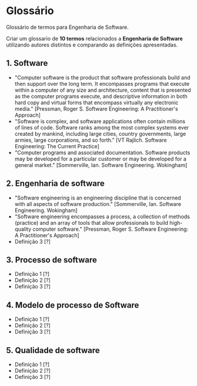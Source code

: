 # Glossário

Glossário de termos para Engenharia de Software.

Criar um glossario de **10 termos** relacionados a **Engenharia de Software** utilizando autores distintos e comparando as definições apresentadas.

## 1. Software
- "Computer software is the product that software professionals build and then support over the long term. It encompasses programs that execute within a computer of any size and architecture, content that is presented as the computer programs execute, and descriptive information in both hard copy and virtual forms that encompass virtually any electronic media." [Pressman, Roger S. Software Engineering: A Practitioner's Approach]
- "Software is complex, and software applications often contain millions of lines of code. Software ranks among the most complex systems ever created by mankind, including large cities, country governments, large armies, large corporations, and so forth." [VT Rajlich. Software Engineering: The Current Practice]
- "Computer programs and associated documentation. Software products may be developed for a particular customer or may be developed for a general market." [Sommerville, Ian. Software Engineering. Wokingham]

## 2. Engenharia de software
- "Software engineering is an engineering discipline that is concerned with all aspects of software production." [Sommerville, Ian. Software Engineering. Wokingham]
- "Software engineering encompasses a process, a collection of methods (practice) and an array of tools that allow professionals to build high-quality computer software." [Pressman, Roger S. Software Engineering: A Practitioner's Approach]
- Definição 3 [?]

## 3. Processo de software
- Definição 1 [?]
- Definição 2 [?]
- Definição 3 [?]
 
## 4. Modelo de processo de Software
- Definição 1 [?]
- Definição 2 [?]
- Definição 3 [?]

## 5. Qualidade de software
- Definição 1 [?]
- Definição 2 [?]
- Definição 3 [?]
